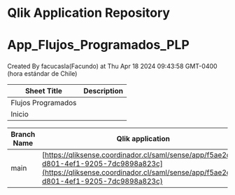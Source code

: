 # Qlik Application Repository 
# App_Flujos_Programados_PLP
### 
Created By facucasla(Facundo) at Thu Apr 18 2024 09:43:58 GMT-0400 (hora estándar de Chile)




Sheet Title | Description
------------ | -------------
Flujos Programados|
Inicio|



Branch Name|Qlik application
---|---
main|[https://qliksense.coordinador.cl/saml/sense/app/f5ae2d34-d801-4ef1-9205-7dc9898a823c](https://qliksense.coordinador.cl/saml/sense/app/f5ae2d34-d801-4ef1-9205-7dc9898a823c)